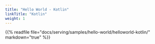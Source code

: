 ```yaml
---
title: "Hello World - Kotlin"
linkTitle: "Kotlin"
weight: 1
---
```


{{% readfile file="docs/serving/samples/hello-world/helloworld-kotlin/" markdown="true" %}}
